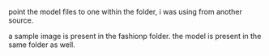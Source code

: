 point the model files to one within the folder, i was using from another source.

a sample image is present in the fashionp folder. the model is present in the same folder as well.